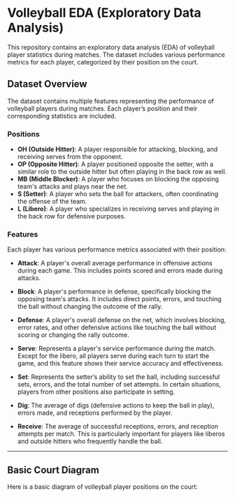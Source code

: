 # Volleyball EDA (Exploratory Data Analysis)

This repository contains an exploratory data analysis (EDA) of volleyball player statistics during matches. The dataset includes various performance metrics for each player, categorized by their position on the court.

## Dataset Overview

The dataset contains multiple features representing the performance of volleyball players during matches. Each player’s position and their corresponding statistics are included.

### Positions
- **OH (Outside Hitter)**: A player responsible for attacking, blocking, and receiving serves from the opponent.
- **OP (Opposite Hitter)**: A player positioned opposite the setter, with a similar role to the outside hitter but often playing in the back row as well.
- **MB (Middle Blocker)**: A player who focuses on blocking the opposing team's attacks and plays near the net.
- **S (Setter)**: A player who sets the ball for attackers, often coordinating the offense of the team.
- **L (Libero)**: A player who specializes in receiving serves and playing in the back row for defensive purposes.

### Features
Each player has various performance metrics associated with their position:

- **Attack**: A player's overall average performance in offensive actions during each game. This includes points scored and errors made during attacks.
  
- **Block**: A player's performance in defense, specifically blocking the opposing team's attacks. It includes direct points, errors, and touching the ball without changing the outcome of the rally.
  
- **Defense**: A player's overall defense on the net, which involves blocking, error rates, and other defensive actions like touching the ball without scoring or changing the rally outcome.
  
- **Serve**: Represents a player's service performance during the match. Except for the libero, all players serve during each turn to start the game, and this feature shows their service accuracy and effectiveness.
  
- **Set**: Represents the setter’s ability to set the ball, including successful sets, errors, and the total number of set attempts. In certain situations, players from other positions also participate in setting.
  
- **Dig**: The average of digs (defensive actions to keep the ball in play), errors made, and receptions performed by the player.
  
- **Receive**: The average of successful receptions, errors, and reception attempts per match. This is particularly important for players like liberos and outside hitters who frequently handle the ball.

---

## Basic Court Diagram

Here is a basic diagram of volleyball player positions on the court:


